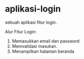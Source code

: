 # aplikasi-login
sebuah aplikasi fitur login.

Alur Fitur Login:
1. Memasukkan email dan password
2. Memvalidasi masukan.
3. Menampilkan halaman beranda
